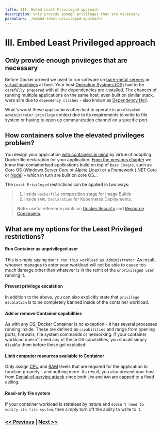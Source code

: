 ```yaml
---
title: III. Embed Least Privileged approach
description: Only provide enough privileges that are necessary
permalink: ./embed-least-privileged-approach/
---
```


# III. Embed Least Privileged approach

## Only provide enough privileges that are necessary

Before Docker arrived we used to run software on [bare-metal servers](https://en.wikipedia.org/wiki/Bare-metal_server) or [virtual machines](https://en.wikipedia.org/wiki/Virtual_machine) at best. Your host [Operating Systems (OS)](https://en.wikipedia.org/wiki/Operating_system) had to be `carefully prepared` with all the dependencies pre-installed. The chances of running multiple applications on the same host, even built on similar stack, were slim due to `dependency clashes` - also known as [Dependency Hell](https://en.wikipedia.org/wiki/Dependency_hell).

What's worst these applications often had to operate in an `elevated administrator privilege` context due to its requirements to write to file system or having to open up communication channel on a specific port.

## How containers solve the elevated privileges problem?

You design your application [with containers in mind](start-thinking-containers.md) by virtue of adopting Dockerfile declaration for your application. [From the previous chapter](start-thinking-containers.md) we know that containerised applications build on top of `Base Images`, such as Core OS ([Windows Server Core](https://hub.docker.com/_/microsoft-windows-servercore) or [Alpine Linux](https://hub.docker.com/_/alpine)) or a Framework ([.NET Core](https://hub.docker.com/_/microsoft-dotnet-core) or [Node](https://hub.docker.com/_/node)) - which in turn are built on core OS...

The `Least Privileged` restrictions can be applied in two ways: 
> 1. Inside `Dockerfile` composition stage for Image Builds
> 2. Inside `YAML Declaration` for Kubernetes Deployments.

> Note: useful reference points on [Docker Security](https://docs.docker.com/engine/security/) and [Resource Constraints](https://docs.docker.com/config/containers/resource_constraints/).

## What are my options for the Least Privileged restrictions?

#### Run Container as unprivileged user

This is simply saying `don't run this workload as Administrator`. As result, whoever manages to enter your workload will not be able to cause too much damage other than whatever is in the remit of the `unprivileged user` running it.

#### Prevent privilege escalation

In addition to the above, you can also explicitly state that `privilege escalation` is to be completely banned inside of the container workload.

#### Add or remove Container capabilities

As with any OS, Docker Container is no exception - it has several processes running inside. These are defined as `capabilities` and range from opening ports, firewalls, file system commands or networking. If your container workload doesn't need any of these OS capabilities, you should simply `disable` them before these get exploited.

#### Limit computer resources available to Container

Only assign [CPU](https://en.wikipedia.org/wiki/Central_processing_unit) and [RAM](https://en.wikipedia.org/wiki/Random-access_memory) levels that are required for the application to function properly - and nothing more. As result, you also prevent your host from [Denial-of-service attack](https://en.wikipedia.org/wiki/Denial-of-service_attack) since both `CPU` and `RAM` are capped to a fixed ceiling.

#### Read-only file system

If your container workload is stateless by nature and `doesn't need to modify its file system`, then simply turn off the ability to write to it.

### [<< Previous](start-thinking-containers.md) | [Next >>](adopt-mesh-app-and-service-architecture.md)